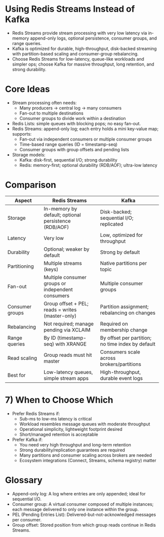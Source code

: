 # Using Redis Streams Instead of Kafka

- Redis Streams provide stream processing with very low latency via in-memory append-only logs, optional persistence, consumer groups, and range queries.
- Kafka is optimized for durable, high-throughput, disk-backed streaming with partition-based scaling and consumer-group rebalancing.
- Choose Redis Streams for low-latency, queue-like workloads and simpler ops; choose Kafka for massive throughput, long retention, and strong durability.

# Core Ideas
- Stream processing often needs:
  - Many producers → central log → many consumers
  - Fan-out to multiple destinations
  - Consumer groups to divide work within a destination
- Redis Lists: simple queues with blocking pops; no easy fan-out.
- Redis Streams: append-only log; each entry holds a mini key-value map; supports:
  - Fan-out via independent consumers or multiple consumer groups
  - Time-based range queries (ID = timestamp-seq)
  - Consumer groups with group offsets and pending lists
- Storage models:
  - Kafka: disk-first, sequential I/O; strong durability
  - Redis: memory-first; optional durability (RDB/AOF); ultra-low latency
 
# Comparison

| Aspect | Redis Streams | Kafka |  
|---|---|---|  
| Storage | In-memory by default; optional persistence (RDB/AOF) | Disk-backed; sequential I/O; replicated |  
| Latency | Very low | Low, optimized for throughput |  
| Durability | Optional; weaker by default | Strong by default |  
| Partitioning | Multiple streams (keys) | Native partitions per topic |  
| Fan-out | Multiple consumer groups or independent consumers | Multiple consumer groups |  
| Consumer groups | Group offset + PEL; reads = writes (master-only) | Partition assignment; rebalancing on changes |  
| Rebalancing | Not required; manage pending via XCLAIM | Required on membership change |  
| Range queries | By ID (timestamp-seq) with XRANGE | By offset per partition; no time index by default |  
| Read scaling | Group reads must hit master | Consumers scale across brokers/partitions |  
| Best for | Low-latency queues, simple stream apps | High-throughput, durable event logs |  

# 7) When to Choose Which
- Prefer Redis Streams if:
  - Sub-ms to low-ms latency is critical
  - Workload resembles message queues with moderate throughput
  - Operational simplicity, lightweight footprint desired
  - Short/managed retention is acceptable
- Prefer Kafka if:
  - You need very high throughput and long-term retention
  - Strong durability/replication guarantees are required
  - Many partitions and consumer scaling across brokers are needed
  - Ecosystem integrations (Connect, Streams, schema registry) matter


# Glossary
- Append-only log: A log where entries are only appended; ideal for sequential I/O.
- Consumer group: A virtual consumer composed of multiple instances; each message delivered to only one instance within the group.
- PEL (Pending Entries List): Delivered-but-not-acknowledged messages per consumer.
- Group offset: Stored position from which group reads continue in Redis Streams.

